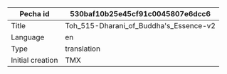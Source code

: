 |Pecha id | 530baf10b25e45cf91c0045807e6dcc6
| --- | --- 
|Title | Toh_515-Dharani_of_Buddha's_Essence-v2 
|Language | en
|Type | translation
|Initial creation | TMX